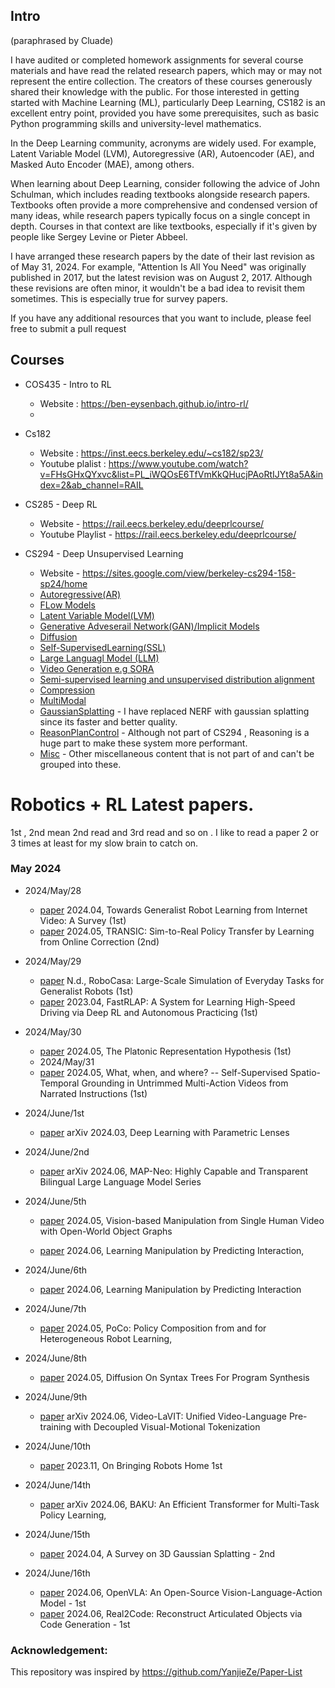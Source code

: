 
## Intro  

(paraphrased by Cluade) 

I have audited or completed homework assignments for several course materials and have read the related research papers, which may or may not represent the entire collection. The creators of these courses generously shared their knowledge with the public. For those interested in getting started with Machine Learning (ML), particularly Deep Learning, CS182 is an excellent entry point, provided you have some prerequisites, such as basic Python programming skills and university-level mathematics.

In the Deep Learning community, acronyms are widely used. For example, Latent Variable Model (LVM), Autoregressive (AR), Autoencoder (AE), and Masked Auto Encoder (MAE), among others. 

When learning about Deep Learning, consider following the advice of John Schulman, which includes reading textbooks alongside research papers. Textbooks often provide a more comprehensive and condensed version of many ideas, while research papers typically focus on a single concept in depth. Courses in that context are like textbooks, especially if it's given by people like Sergey Levine or Pieter Abbeel.

I have arranged these research papers by the date of their last revision as of May 31, 2024. For example, "Attention Is All You Need" was originally published in 2017, but the latest revision was on August 2, 2017. Although these revisions are often minor, it wouldn't be a bad idea to revisit them sometimes. This is especially true for survey papers.

If you have any additional resources that you want to include, please feel free to submit a pull request


## Courses 
* COS435 - Intro to RL 
    - Website : https://ben-eysenbach.github.io/intro-rl/
    - 

* Cs182
    - Website :  https://inst.eecs.berkeley.edu/~cs182/sp23/
    - Youtube plalist : https://www.youtube.com/watch?v=FHsGHxQYxvc&list=PL_iWQOsE6TfVmKkQHucjPAoRtIJYt8a5A&index=2&ab_channel=RAIL
    
* CS285 - Deep RL 
    - Website - https://rail.eecs.berkeley.edu/deeprlcourse/
    - Youtube Playlist - https://rail.eecs.berkeley.edu/deeprlcourse/

* CS294 -   Deep Unsupervised Learning
    - Website - https://sites.google.com/view/berkeley-cs294-158-sp24/home
    - [Autoregressive(AR)](./courses/cs294/AR.md)
    - [FLow Models](./courses/cs294/Flow.md)
    - [Latent Variable Model(LVM)](./courses/cs294/LVM.md)
    - [Generative Adveserail Network(GAN)/Implicit Models](./courses/cs294/GAN.md)
    - [Diffusion](./courses/cs294/Diffusion.md)
    - [Self-SupervisedLearning(SSL)](./courses/cs294/SSL.md)
    - [Large Languagl Model (LLM)](./courses/cs294/LLM.md)
    - [Video Generation e.g SORA](./courses/cs294/VideoGeneration.md)
    - [Semi-supervised learning and unsupervised distribution alignment ](./courses/cs294/SemiSupervised.md)
    - [Compression](./courses/cs294/compression.md)
    - [MultiModal](./courses/cs294/compression.md)
    - [GaussianSplatting](./courses/cs294/GaussianSplatting.md) - I have replaced NERF with gaussian splatting since its faster and better quality. 
    - [ReasonPlanControl](./courses/cs294/ReasonPlanControl.md) - Although not part of CS294 , Reasoning is a huge part to make these system more performant. 
    - [Misc](./courses/cs294/Misc.md) - Other miscellaneous content that is not part of and can't be grouped into these. 



# Robotics + RL Latest papers. 

1st , 2nd mean 2nd read and 3rd read and so on . I like to read a paper 2 or 3 times at least for my slow brain to catch on. 

### May 2024

* 2024/May/28
    - [paper](http://arxiv.org/abs/2404.19664) 2024.04, Towards Generalist Robot Learning from Internet Video: A Survey (1st)
    - [paper](http://arxiv.org/abs/2405.10315) 2024.05, TRANSIC: Sim-to-Real Policy Transfer by Learning from Online Correction (2nd)
* 2024/May/29
    - [paper](https://robocasa.ai/assets/robocasa_rss24.pdf) N.d., RoboCasa: Large-Scale Simulation of Everyday Tasks for Generalist Robots (1st)
    - [paper](http://arxiv.org/abs/2304.09831) 2023.04, FastRLAP: A System for Learning High-Speed Driving via Deep RL and Autonomous Practicing (1st)
* 2024/May/30
    - [paper](http://arxiv.org/abs/2405.07987) 2024.05, The Platonic Representation Hypothesis (1st)
    * 2024/May/31
    - [paper](http://arxiv.org/abs/2303.16990) 2024.05, What, when, and where? -- Self-Supervised Spatio-Temporal Grounding in Untrimmed Multi-Action Videos from Narrated Instructions (1st)
* 2024/June/1st
    - [paper](http://arxiv.org/abs/2404.00408) arXiv  2024.03, Deep Learning with Parametric Lenses 

* 2024/June/2nd
    - [paper](http://arxiv.org/abs/2405.19327) arXiv  2024.06, MAP-Neo: Highly Capable and Transparent Bilingual Large Language Model Series

* 2024/June/5th
    - [paper](http://arxiv.org/abs/2405.20321) 2024.05, Vision-based Manipulation from Single Human Video with Open-World Object Graphs

    - [paper](http://arxiv.org/abs/2406.00439) 2024.06, Learning Manipulation by Predicting Interaction,

* 2024/June/6th
    - [paper](http://arxiv.org/abs/2406.00439) 2024.06, Learning Manipulation by Predicting Interaction
* 2024/June/7th
    - [paper](http://arxiv.org/abs/2402.02511) 2024.05, PoCo: Policy Composition from and for Heterogeneous Robot Learning, 

* 2024/June/8th
    - [paper](http://arxiv.org/abs/2405.20519) 2024.05, Diffusion On Syntax Trees For Program Synthesis

* 2024/June/9th
    - [paper](http://arxiv.org/abs/2402.03161) arXiv  2024.06, Video-LaVIT: Unified Video-Language Pre-training with Decoupled Visual-Motional Tokenization

* 2024/June/10th
    - [paper](http://arxiv.org/abs/2311.16098) 2023.11, On Bringing Robots Home 1st


* 2024/June/14th 
    - [paper](http://arxiv.org/abs/2406.07539) arXiv  2024.06, BAKU: An Efficient Transformer for Multi-Task Policy Learning,

* 2024/June/15th
    - [paper](http://arxiv.org/abs/2401.03890) 2024.04, A Survey on 3D Gaussian Splatting - 2nd
* 2024/June/16th
    - [paper](http://arxiv.org/abs/2406.09246) 2024.06, OpenVLA: An Open-Source Vision-Language-Action Model - 1st 
    - [paper](http://arxiv.org/abs/2406.08474) 2024.06, Real2Code: Reconstruct Articulated Objects via Code Generation - 1st 



### Acknowledgement: 

This repository was inspired by https://github.com/YanjieZe/Paper-List 